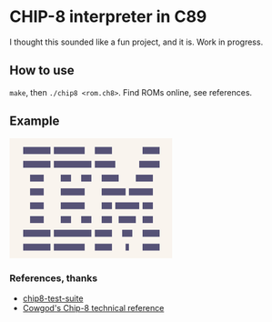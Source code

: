 <h1>CHIP-8 interpreter in C89</h1>
<p>
I thought this sounded like a fun project, and it is.
Work in progress.
</p>
<h2>How to use</h2>
<code>make</code>, then <code>./chip8 &lt;rom.ch8&gt;</code>.
Find ROMs online, see references.
<h2>Example</h2>
<p><img alt="The famous IBM logo CHIP-8 ROM output rendered in the terminal."
        src="https://github.com/cpireyre/chip-8/blob/master/assets/screenshot-ibm-logo.png"
        height=211 width=286
        title="IBM"
        />
</p>
<h3>References, thanks</h3>
<ul>
<li><a href="https://github.com/Timendus/chip8-test-suite">chip8-test-suite</a></li>
<li><a href="http://devernay.free.fr/hacks/chip8/C8TECH10.HTM">Cowgod's Chip-8 technical reference</a></li>
</ul>
